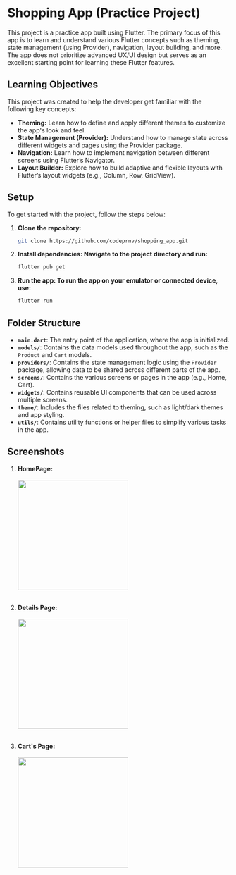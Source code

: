 # Shopping App (Practice Project)

This project is a practice app built using Flutter. The primary focus of this app is to learn and understand various Flutter concepts such as theming, state management (using Provider), navigation, layout building, and more. The app does not prioritize advanced UX/UI design but serves as an excellent starting point for learning these Flutter features.

  


## Learning Objectives

This project was created to help the developer get familiar with the following key concepts:

- **Theming:** Learn how to define and apply different themes to customize the app's look and feel.
- **State Management (Provider):** Understand how to manage state across different widgets and pages using the Provider package.
- **Navigation:** Learn how to implement navigation between different screens using Flutter’s Navigator.
- **Layout Builder:** Explore how to build adaptive and flexible layouts with Flutter’s layout widgets (e.g., Column, Row, GridView).

## Setup

To get started with the project, follow the steps below:

1. **Clone the repository:**
   ```bash
   git clone https://github.com/codeprnv/shopping_app.git
2. **Install dependencies: Navigate to the project directory and run:**
    ```bash
    flutter pub get
3. **Run the app: To run the app on your emulator or connected device, use:**
    ```bash
    flutter run

## Folder Structure

- **`main.dart`**: The entry point of the application, where the app is initialized.
- **`models/`**: Contains the data models used throughout the app, such as the `Product` and `Cart` models.
- **`providers/`**: Contains the state management logic using the `Provider` package, allowing data to be shared across different parts of the app.
- **`screens/`**: Contains the various screens or pages in the app (e.g., Home, Cart).
- **`widgets/`**: Contains reusable UI components that can be used across multiple screens.
- **`theme/`**: Includes the files related to theming, such as light/dark themes and app styling.
- **`utils/`**: Contains utility functions or helper files to simplify various tasks in the app.

## Screenshots

1. **HomePage:**
   <br><br>
   <img src="screenshots/homepage.png" width="250" />
   <br><br>
   
2. **Details Page:**
   <br><br>
   <img src="screenshots/detailsPage.png" width="250" />
   <br><br>
   
3. **Cart's Page:**
   <br><br>
   <img src="screenshots/cartPage.png" width="250" />
   <br><br>
